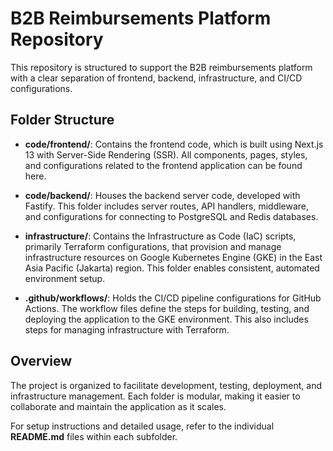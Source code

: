 # B2B Reimbursements Platform Repository

This repository is structured to support the B2B reimbursements platform with a clear separation of frontend, backend, infrastructure, and CI/CD configurations.

## Folder Structure

- **code/frontend/**: Contains the frontend code, which is built using Next.js 13 with Server-Side Rendering (SSR). All components, pages, styles, and configurations related to the frontend application can be found here.

- **code/backend/**: Houses the backend server code, developed with Fastify. This folder includes server routes, API handlers, middleware, and configurations for connecting to PostgreSQL and Redis databases.

- **infrastructure/**: Contains the Infrastructure as Code (IaC) scripts, primarily Terraform configurations, that provision and manage infrastructure resources on Google Kubernetes Engine (GKE) in the East Asia Pacific (Jakarta) region. This folder enables consistent, automated environment setup.

- **.github/workflows/**: Holds the CI/CD pipeline configurations for GitHub Actions. The workflow files define the steps for building, testing, and deploying the application to the GKE environment. This also includes steps for managing infrastructure with Terraform.

## Overview

The project is organized to facilitate development, testing, deployment, and infrastructure management. Each folder is modular, making it easier to collaborate and maintain the application as it scales.

For setup instructions and detailed usage, refer to the individual **README.md** files within each subfolder.
